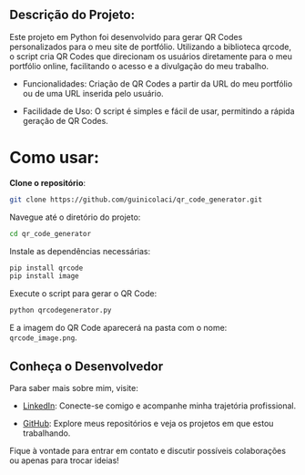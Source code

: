 ## Descrição do Projeto:
Este projeto em Python foi desenvolvido para gerar QR Codes personalizados para o meu site de portfólio. Utilizando a biblioteca qrcode, o script cria QR Codes que direcionam os usuários diretamente para o meu portfólio online, facilitando o acesso e a divulgação do meu trabalho.

- Funcionalidades: Criação de QR Codes a partir da URL do meu portfólio ou de uma URL inserida pelo usuário. 

- Facilidade de Uso: O script é simples e fácil de usar, permitindo a rápida geração de QR Codes.


# Como usar: 
**Clone o repositório**:
   ```bash
   git clone https://github.com/guinicolaci/qr_code_generator.git
   ```

Navegue até o diretório do projeto:
```bash
cd qr_code_generator
```

Instale as dependências necessárias:
```bash
pip install qrcode
pip install image
```

Execute o script para gerar o QR Code:
```bash
python qrcodegenerator.py
```
E a imagem do QR Code aparecerá na pasta com o nome: `qrcode_image.png`.

## Conheça o Desenvolvedor

Para saber mais sobre mim, visite:

- [LinkedIn](https://www.linkedin.com/in/guilhermenicolaci): Conecte-se comigo e acompanhe minha trajetória profissional.

- [GitHub](https://www.github.com/guinicolaci): Explore meus repositórios e veja os projetos em que estou trabalhando.

Fique à vontade para entrar em contato e discutir possíveis colaborações ou apenas para trocar ideias!